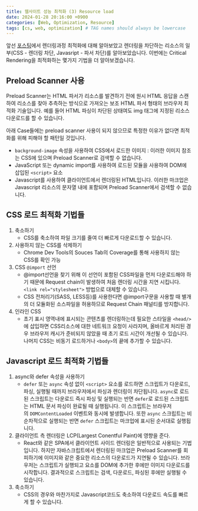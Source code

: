```yaml
---
title: 웹사이트 성능 최적화 (3) Resource load
date: 2024-01-28 20:16:00 +0900
categories: [Web, Optimization, Resource]
tags: [cs, web, optimization] # TAG names should always be lowercase
---
```


앞선 [포스팅](https://ppsea.github.io/posts/rendering/)에서 렌더링과정 최적화에 대해 알아보았고 렌더링을 차단하는 리소스의 일부(CSS - 렌더링 차단, Javasript - 파서 차단)를 알아보았습니다. 이번에는 Critical Rendering을 최적화하는 몇가지 기법을 더 알아보겠습니다.

## Preload Scanner 사용

Preload Scanner는 HTML 파서가 리소스를 발견하기 전에 원시 HTML 응답을 스캔하여 리소스를 찾아 추측하는 방식으로 가져오는 보조 HTML 파서 형태의 브라우저 최적화 기술입니다. 예를 들어 HTML 파싱이 차단된 상태여도 img 태그에 지정된 리소스 다운로드를 할 수 있습니다.

아래 Case들에는 preload scanner 사용이 되지 않으므로 특정한 이유가 없다면 최적화를 위해 피해야 할 패턴일 것입니다.

- `background-image` 속성을 사용하여 CSS에서 로드한 이미지 : 이러한 이미지 참조는 CSS에 있으며 Preload Scanner로 검색할 수 없습니다.
- JavaScript 또는 dynamic import를 사용하여 로드된 모듈을 사용하여 DOM에 삽입된 `<script>` 요소
- Javascript를 사용하여 클라이언트에서 렌더링된 HTML입니다. 이러한 마크업은 Javascript 리소스의 문자열 내에 포함되며 Preload Scanner에서 검색할 수 없습니다.

## CSS 로드 최적화 기법들

1. 축소하기
   - CSS를 축소하여 파일 크기를 줄여 더 빠르게 다운로드할 수 있습니다.
2. 사용하지 않는 CSS를 삭제하기
   - Chrome Dev Tools의 Souces Tab의 Coverage를 통해 사용하지 않는 CSS를 확인 가능
3. CSS `@import` 선언
   - @import선언을 찾기 위해 이 선언이 포함된 CSS파일을 먼저 다운로드해야 하기 때문에 Request chain이 발생하여 처음 렌더링 시간을 지연 시킵니다. `<link rel="stylesheet">` 방법으로 대체할 수 있습니다.
   - CSS 전처리기(SASS, LESS등)를 사용한다면 @import구문을 사용할 때 별개의 더 모듈화된 소스파일을 허용하므로 Request Chain 패널티를 방지합니다.
4. 인라인 CSS
   - 초기 표시 영역내에 표시되는 콘텐츠를 렌더링하는데 필요한 스타일을 `<head/>` 에 삽입하면 CSS리소스에 대한 네트워크 요청이 사라지며, 올바르게 처리된 경우 브라우저 캐시가 준비되지 않았을 때 초기 로드 시간이 개선될 수 있습니다. 나머지 CSS는 비동기 로드하거나 `<body>`의 끝에 추가할 수 있습니다.

## Javascript 로드 최적화 기법들

1. async와 defer 속성을 사용하기
   - `defer` 또는 `async` 속성 없이 `<script>` 요소를 로드하면 스크립트가 다운로드, 파싱, 실행될 때까지 브라우저에서 파싱과 렌더링이 차단됩니다.
     `async`로 로드된 스크립트는 다운로드 즉시 파싱 및 실행되는 반면 `defer`로 로드된 스크립트는 HTML 문서 파싱이 완료될 때 실행됩니다. 이 스크립트는 브라우저의 `DOMContentLoaded` 이벤트와 동시에 발생합니다. 또한 `async` 스크립트는 비순차적으로 실행되는 반면 `defer` 스크립트는 마크업에 표시된 순서대로 실행됩니다.
2. 클라이언트 측 렌더링은 LCP(Largest Conentful Paint)에 영향을 준다.
   - React와 같은 SPA에서 클라이언트 사이드 렌더링은 일반적으로 사용되는 기법입니다. 하지만 자바스크립트에서 렌더링된 마크업은 Preload Scanner를 회피하기에 이미지와 같은 중요한 리소스의 다운로드가 지연될 수 있습니다. 브라우저는 스크립트가 실행되고 요소를 DOM에 추가한 후에만 이미지 다운로드를 시작합니다. 결과적으로 스크립트는 검색, 다운로드, 파싱된 후에만 실행될 수 있습니다.
3. 축소하기
   - CSS의 경우와 마찬가지로 Javascript코드도 축소하여 다운로드 속도를 빠르게 할 수 있습니다.
